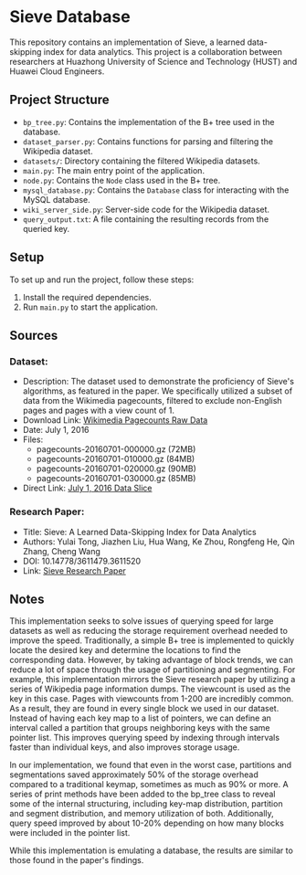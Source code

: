 # Sieve Database

This repository contains an implementation of Sieve, a learned data-skipping index for data analytics. This project is a collaboration between researchers at Huazhong University of Science and Technology (HUST) and Huawei Cloud Engineers.

## Project Structure

- `bp_tree.py`: Contains the implementation of the B+ tree used in the database.
- `dataset_parser.py`: Contains functions for parsing and filtering the Wikipedia dataset.
- `datasets/`: Directory containing the filtered Wikipedia datasets.
- `main.py`: The main entry point of the application.
- `node.py`: Contains the `Node` class used in the B+ tree.
- `mysql_database.py`: Contains the `Database` class for interacting with the MySQL database.
- `wiki_server_side.py`: Server-side code for the Wikipedia dataset.
- `query_output.txt`: A file containing the resulting records from the queried key.

## Setup

To set up and run the project, follow these steps:

1. Install the required dependencies.
2. Run `main.py` to start the application.

## Sources
### Dataset:
- Description: The dataset used to demonstrate the proficiency of Sieve's algorithms, as featured in the paper. We specifically utilized a subset of data from the Wikimedia pagecounts, filtered to exclude non-English pages and pages with a view count of 1.
- Download Link: [Wikimedia Pagecounts Raw Data](https://dumps.wikimedia.org/other/pagecounts-raw/)
- Date: July 1, 2016
- Files:
  - pagecounts-20160701-000000.gz (72MB)
  - pagecounts-20160701-010000.gz (84MB)
  - pagecounts-20160701-020000.gz (90MB)
  - pagecounts-20160701-030000.gz (85MB)
- Direct Link: [July 1, 2016 Data Slice](https://dumps.wikimedia.org/other/pagecounts-raw/2016/2016-07/)

### Research Paper:
- Title: Sieve: A Learned Data-Skipping Index for Data Analytics
- Authors: Yulai Tong, Jiazhen Liu, Hua Wang, Ke Zhou, Rongfeng He, Qin Zhang, Cheng Wang
- DOI: 10.14778/3611479.3611520
- Link: [Sieve Research Paper](https://dl.acm.org/doi/10.14778/3611479.3611520)

## Notes
This implementation seeks to solve issues of querying speed for large datasets as well as reducing the storage requirement overhead needed to improve the speed. Traditionally, a simple B+ tree is implemented to quickly locate the desired key and determine the locations to find the corresponding data. However, by taking advantage of block trends, we can reduce a lot of space through the usage of partitioning and segmenting. For example, this implementation mirrors the Sieve research paper by utilizing a series of Wikipedia page information dumps. The viewcount is used as the key in this case. Pages with viewcounts from 1-200 are incredibly common. As a result, they are found in every single block we used in our dataset. Instead of having each key map to a list of pointers, we can define an interval called a partition that groups neighboring keys with the same pointer list. This improves querying speed by indexing through intervals faster than individual keys, and also improves storage usage. 

In our implementation, we found that even in the worst case, partitions and segmentations saved approximately 50% of the storage overhead compared to a traditional keymap, sometimes as much as 90% or more. A series of print methods have been added to the bp_tree class to reveal some of the internal structuring, including key-map distribution, partition and segment distribution, and memory utilization of both. Additionally, query speed improved by about 10-20% depending on how many blocks were included in the pointer list.

While this implementation is emulating a database, the results are similar to those found in the paper's findings.
